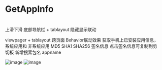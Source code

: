 # GetAppInfo
#
#
#

上滑下滑 底部导航栏 + tablayout 隐藏显示联动

viewpager + tablayout 跨页面 Behavior联动效果
获取手机上已安装应用信息，系统应用和 非系统应用
MD5 SHA1 SHA256 签名信息 点击签名信息可复制到剪切板
新增搜索包名 appname

![image](https://github.com/sunan-n/GetAppInfo/blob/dev/appinfos_scroll.gif)
![image](https://github.com/sunan-n/GetAppInfo/blob/dev/appinfos.gif)


